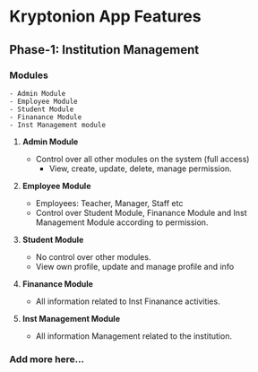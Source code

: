 # Kryptonion App Features


## Phase-1: Institution Management

### Modules
	- Admin Module
	- Employee Module
	- Student Module
	- Finanance Module
	- Inst Management module
	
1. **Admin Module**
	- Control over all other modules on the system (full access)
		- View, create, update, delete, manage permission.

2. **Employee Module**
	- Employees: Teacher, Manager, Staff etc
	- Control over Student Module, Finanance Module and Inst Management Module according to permission.

3. **Student Module**
	- No control over other modules.
	- View own profile, update and manage profile and info

4. **Finanance Module**
	- All information related to Inst Finanance activities.

5. **Inst Management Module**
	- All information Management related to the institution.

### Add more here...